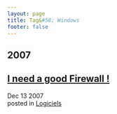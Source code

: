 ```yaml
---
layout: page
title: Tag&#58; Windows
footer: false
---
```


<div id="blog-archives" class="category">
<h2>2007</h2>

<article>
<h1><a href="/2007/12/13/i-need-a-good-firewall/index.html">I need a good Firewall !</a></h1>
<time datetime="2007-12-13T00:00:00-06:00" pubdate><span class='month'>Dec</span> <span class='day'>13</span> <span class='year'>2007</span></time>
<footer>
<span class="categories">posted in 
<a href='/categories/logiciels/'>Logiciels</a></span>
</footer>
</article>
</div>
